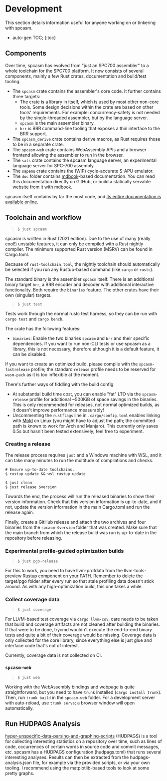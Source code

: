 # Development

This section details information useful for anyone working on or tinkering with spcasm.

- auto-gen TOC;
  {:toc}

## Components

Over time, spcasm has evolved from "just an SPC700 assembler" to a whole toolchain for the SPC700 platform. It now consists of several components, mainly a few Rust crates, documentation and build/test tooling.

- The `spcasm` crate contains the assembler's core code. It further contains three targets:
  - The crate is a library in itself, which is used by most other non-core tools. Some design decisions within the crate are based on other tools' requirements. For example: concurrency-safety is not needed by the single-threaded assembler, but by the language server.
  - `spcasm` is the main assembler binary.
  - `brr` is BRR command-line tooling that exposes a thin interface to the BRR support.
- The `spcasm_derive` crate contains derive macros, as Rust requires those to be in a separate crate.
- The `spcasm-web` crate contains WebAssembly APIs and a browser frontend allowing the assembler to run in the browser.
- The `sals` crate contains the **s**pc**a**sm **l**anguage **s**erver, an experimental language server for SPC-700 assembly.
- The `sapemu` crate contains the (WIP) cycle-accurate S-APU emulator.
- The `doc` folder contains [mdbook](https://rust-lang.github.io/mdBook/)-based documentation. You can read this documentation directly on GitHub, or build a statically servable website from it with mdbook.

spcasm itself contains by far the most code, and [its entire documentation is available online](https://kleinesfilmroellchen.github.io/spcasm/doc/api/spcasm/index.html).

## Toolchain and workflow

> `$ just spcasm`

spcasm is written in Rust (2021 edition). Due to the use of many (really cool!) unstable features, it can only be compiled with a Rust nightly compiler. The minimum supported Rust version (MSRV) can be found in Cargo.toml.

Because of `rust-toolchain.toml`, the nightly toolchain should automatically be selected if you run any Rustup-based command (like `cargo` or `rustc`).

The standard binary is the assembler `spcasm` itself. There is an additional binary target `brr`, a BRR encoder and decoder with additional interactive functionality. Both require the `binaries` feature. The other crates have their own (singular) targets.

> `$ just test`

Tests work through the normal rustc test harness, so they can be run with `cargo test` and `cargo bench`.

The crate has the following features:

- `binaries`: Enable the two binaries `spcasm` and `brr` and their specific dependencies. If you want to run non-CLI tests or use spcasm as a library, this is not necessary, therefore although it is a default feature, it can be disabled.

If you want to create an optimized build, please compile with the `spcasm-fastrelease` profile; the standard `release` profile needs to be reserved for `wasm-pack` as it is too inflexible at the moment.

There's further ways of fiddling with the build config:

- At substantial build time cost, you can enable "fat" LTO via the `spcasm-release` profile for additional ~500KiB of space savings in the binaries. This is only recommended for releases, not normal optimized builds, as it doesn't improve performance measurably!
- Uncommenting the `rustflags` line in `.cargo/config.toml` enables linking with [Mold](https://github.com/rui314/mold) on Linux (you might have to adjust the path; the committed path is known to work for Arch and Manjaro). This currently only saves 0.5s but hasn't been tested extensively; feel free to experiment.

### Creating a release

The release process requires `just` and a Windows machine with WSL, and it can take many minutes to run the multitude of compilations and checks.

```shell
# Ensure up-to-date toolchains.
$ rustup update && wsl rustup update

$ just clean
$ just release $version
```

Towards the end, the process will run the released binaries to show their version information. Check that this version information is up-to-date, and if not, update the version information in the main Cargo.toml and run the release again.

Finally, create a GitHub release and attach the two archives and four binaries from the `spcasm-$version` folder that was created. Make sure that the main branch from which the release build was run is up-to-date in the repository before releasing.

### Experimental profile-guided optimization builds

> `$ just pgo-release`

For this to work, you need to have llvm-profdata from the llvm-tools-preview Rustup component on your PATH. Remember to delete the target/pgo folder after every run so that stale profiling data doesn't stick around. As with any high-optimization build, this one takes a while.

### Collect coverage data

> `$ just coverage`

For LLVM-based test coverage via `cargo llvm-cov`, care needs to be taken that build and coverage artifacts are not cleaned after building the binaries. If that were to be done, trycmd wouldn't execute the end-to-end binary tests and quite a bit of their coverage would be missing. Coverage data is only collected for the core library, since everything else is just glue and interface code that's not of interest.

Currently, coverage data is not collected on CI.

### `spcasm-web`

> `$ just web`

Working with the WebAssembly bindings and webpage is quite straightforward, but you need to have `trunk` installed (`cargo install trunk`). Then, run `trunk build` in the `spcasm-web` folder. For a development server with auto-reload, use `trunk serve`; a browser window will open automatically.

## Run HUDPAGS Analysis

[hyper-unspecific-data-parsing-and-graphing-scripts](https://github.com/linusg/hyper-unspecific-data-parsing-and-graphing-scripts) (HUDPAGS) is a tool for collecting interesting statistics on a repository over time, such as lines of code, occurrences of certain words in source code and commit messages, etc. spcasm has a HUDPAGS configuration (hudpags.toml) that runs several interesting analyses. Results can then be extracted from the hudpags-analysis.json file, for example via the provided scripts, or via your own tooling. I recommend using the matplotlib-based tools to look at some pretty graphs.
